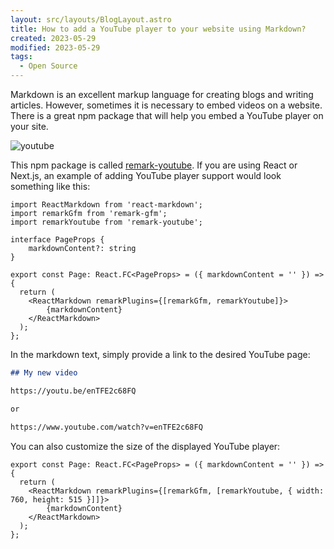 ```yaml
---
layout: src/layouts/BlogLayout.astro
title: How to add a YouTube player to your website using Markdown?
created: 2023-05-29
modified: 2023-05-29
tags:
  - Open Source
---
```


Markdown is an excellent markup language for creating blogs and writing articles. However, sometimes it is necessary to embed videos on a website. There is a great npm package that will help you embed a YouTube player on your site.

![youtube](/posts/remark-youtube/image.jpg)

This npm package is called [remark-youtube](https://www.npmjs.com/package/remark-youtube). If you are using React or Next.js, an example of adding YouTube player support would look something like this:

```tsx
import ReactMarkdown from 'react-markdown';
import remarkGfm from 'remark-gfm';
import remarkYoutube from 'remark-youtube';

interface PageProps {
    markdownContent?: string
}

export const Page: React.FC<PageProps> = ({ markdownContent = '' }) => {
  return (
    <ReactMarkdown remarkPlugins={[remarkGfm, remarkYoutube]}>
        {markdownContent}
    </ReactMarkdown>
  );
};
```

In the markdown text, simply provide a link to the desired YouTube page:

```markdown
## My new video

https://youtu.be/enTFE2c68FQ

or

https://www.youtube.com/watch?v=enTFE2c68FQ
```

You can also customize the size of the displayed YouTube player:

```tsx
export const Page: React.FC<PageProps> = ({ markdownContent = '' }) => {
  return (
    <ReactMarkdown remarkPlugins={[remarkGfm, [remarkYoutube, { width: 760, height: 515 }]]}>
        {markdownContent}
    </ReactMarkdown>
  );
};
```
